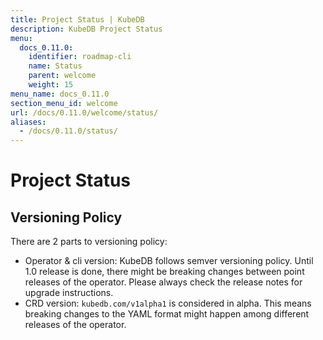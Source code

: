 ```yaml
---
title: Project Status | KubeDB
description: KubeDB Project Status
menu:
  docs_0.11.0:
    identifier: roadmap-cli
    name: Status
    parent: welcome
    weight: 15
menu_name: docs_0.11.0
section_menu_id: welcome
url: /docs/0.11.0/welcome/status/
aliases:
  - /docs/0.11.0/status/
---
```


# Project Status

## Versioning Policy

There are 2 parts to versioning policy:

 - Operator & cli version: KubeDB follows semver versioning policy. Until 1.0 release is done, there might be breaking changes between point releases of the operator. Please always check the release notes for upgrade instructions.
 - CRD version: `kubedb.com/v1alpha1` is considered in alpha. This means breaking changes to the YAML format might happen among different releases of the operator.
